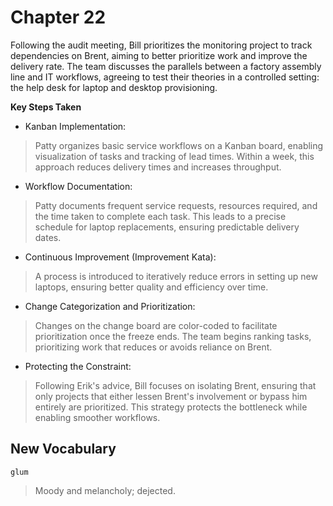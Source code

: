 # Chapter 22

Following the audit meeting, Bill prioritizes the monitoring project to track dependencies on Brent, aiming to better
prioritize work and improve the delivery rate. The team discusses the parallels between a factory assembly line and IT
workflows, agreeing to test their theories in a controlled setting: the help desk for laptop and desktop provisioning.

**Key Steps Taken**

- Kanban Implementation:

> Patty organizes basic service workflows on a Kanban board, enabling visualization of tasks and tracking of lead times.
> Within a week, this approach reduces delivery times and increases throughput.

- Workflow Documentation:

> Patty documents frequent service requests, resources required, and the time taken to complete each task. This leads to
> a precise schedule for laptop replacements, ensuring predictable delivery dates.

- Continuous Improvement (Improvement Kata):

> A process is introduced to iteratively reduce errors in setting up new laptops, ensuring better quality and efficiency
> over time.

- Change Categorization and Prioritization:

> Changes on the change board are color-coded to facilitate prioritization once the freeze ends. The team begins ranking
> tasks, prioritizing work that reduces or avoids reliance on Brent.

- Protecting the Constraint:

> Following Erik's advice, Bill focuses on isolating Brent, ensuring that only projects that either lessen Brent's
> involvement or bypass him entirely are prioritized. This strategy protects the bottleneck while enabling smoother
> workflows.

## New Vocabulary

`glum`

> Moody and melancholy; dejected.

